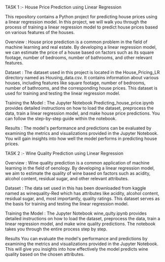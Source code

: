 TASK 1 :- House Price Prediction using Linear Regression


This repository contains a Python project for predicting house prices using a linear regression model. In this project, we will walk you through the process of training a linear regression model to predict house prices based on various features of the houses.

Overview :
House price prediction is a common problem in the field of machine learning and real estate. By developing a linear regression model, we can estimate the price of a house based on factors such as its square footage, number of bedrooms, number of bathrooms, and other relevant features.

Dataset :
The dataset used in this project is located in the House_Pricing_LR directory named as Housing_data.csv. It contains information about various houses, including features like square footage, number of bedrooms, number of bathrooms, and the corresponding house prices. This dataset is used for training and testing the linear regression model.

Training the Model :
The Jupyter Notebook Predicting_house_price.ipynb provides detailed instructions on how to load the dataset, preprocess the data, train a linear regression model, and make house price predictions. You can follow the step-by-step guide within the notebook.

Results : 
The model's performance and predictions can be evaluated by examining the metrics and visualizations provided in the Jupyter Notebook. You will gain insights into how well the model performs in predicting house prices.




TASK 2 :-  Wine Quality Prediction using Linear Regression

Overview : 
Wine quality prediction is a common application of machine learning in the field of oenology. By developing a linear regression model, we aim to estimate the quality of wine based on factors such as acidity, alcohol content, residual sugar, and other relevant attributes.

Dataset : 
The data set used in this has been downloaded from kaggle named as winequality-Red which has attributes like acidity, alcohol content, residual sugar, and, most importantly, quality ratings. This dataset serves as the basis for training and testing the linear regression model.

Training the Model : 
The Jupyter Notebook wine_qulty.ipynb provides detailed instructions on how to load the dataset, preprocess the data, train a linear regression model, and make wine quality predictions. The notebook takes you through the entire process step by step.

Results
You can evaluate the model's performance and predictions by examining the metrics and visualizations provided in the Jupyter Notebook. This will give you insights into how effectively the model predicts wine quality based on the chosen attributes.

